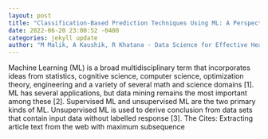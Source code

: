```yaml
--- 
layout: post 
title: "Classification-Based Prediction Techniques Using ML: A Perspective for Health Care" 
date: 2022-06-20 23:00:52 -0400 
categories: jekyll update 
author: "M Malik, A Kaushik, R Khatana - Data Science for Effective Healthcare Systems, 2022" 
--- 
```

Machine Learning (ML) is a broad multidisciplinary term that incorporates ideas from statistics, cognitive science, computer science, optimization theory, engineering and a variety of several math and science domains [1]. ML has several applications, but data mining remains the most important among these [2]. Supervised ML and unsupervised ML are the two primary kinds of ML. Unsupervised ML is used to derive conclusion from data sets that contain input data without labelled response [3]. The Cites: Extracting article text from the web with maximum subsequence